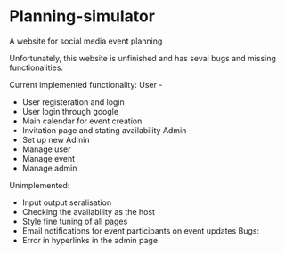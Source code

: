 # Planning-simulator
A website for social media event planning

Unfortunately, this website is unfinished and has seval bugs and missing functionalities. 

Current implemented functionality:
User -
 -  User registeration and login
 -  User login through google
 -  Main calendar for event creation
 -  Invitation page and stating availability
Admin -
 -  Set up new Admin 
 -  Manage user
 -  Manage event
 -  Manage admin
 
Unimplemented:
  - Input output seralisation
  - Checking the availability as the host
  - Style fine tuning of all pages
  - Email notifications for event participants on event updates 
Bugs: 
  - Error in hyperlinks in the admin page
